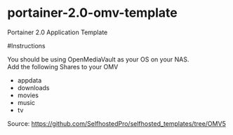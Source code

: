 # portainer-2.0-omv-template
Portainer 2.0 Application Template

#Instructions

You should be using OpenMediaVault as your OS on your NAS.  
Add the following Shares to your OMV

- appdata
- downloads
- movies
- music
- tv


Source: https://github.com/SelfhostedPro/selfhosted_templates/tree/OMV5
